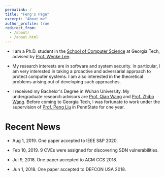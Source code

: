 ```yaml
---
permalink: /
title: "Feng's Page"
excerpt: "About me"
author_profile: true
redirect_from: 
  - /about/
  - /about.html
---
```


* I am a Ph.D. student in the [School of Computer Science](https://scs.gatech.edu) at Georgia Tech, advised by [Prof. Wenke Lee](http://wenke.gtisc.gatech.edu).

* My research interests are in software and system security. In particular, I am very interested in taking a proactive and adversarial approach to protect computer systems. I am also interested in the theoretical problems arising out of developing such approaches.

* I received my Bachelor's Degree in Wuhan University. My undergraduate research advisors are [Prof. Qian Wang](https://nisplab.whu.edu.cn/people.html) and [Prof. Zhibo Wang](https://nisplab.whu.edu.cn/people.html). Before coming to Georgia Tech, I was fortunate to work under the supervision of [Prof. Peng Liu](https://s2.ist.psu.edu/pliu/) in PennState for one year.

Recent News
====
* Aug 1, 2019. One paper accepted to IEEE S&P 2020.

* Feb 10, 2019. 9 CVEs were assigned for discovering SDN vulnerabilities.

* Jul 9, 2018. One paper accepted to ACM CCS 2018.

* Jun 1, 2018. One paper accepted to DEFCON USA 2018.





